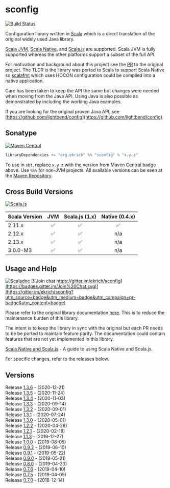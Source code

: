 # sconfig
[![Build Status](https://travis-ci.org/ekrich/sconfig.svg?branch=master)](https://travis-ci.org/ekrich/sconfig)

Configuration library written in [Scala](https://www.scala-lang.org/) which is a direct translation 
of the original widely used Java library.

[Scala JVM](https://www.scala-lang.org/), [Scala Native](https://scala-native.readthedocs.io/), and [Scala.js](https://www.scala-js.org/)
are supported. Scala JVM is fully supported whereas the other platforms support a subset of the full API.

For motivation and background about this project see the [PR](https://github.com/lightbend/config/pull/600) 
to the original project. The TLDR is the library was ported to Scala to support Scala Native so
[scalafmt](https://scalameta.org/scalafmt/) which uses HOCON configuration could be compiled into
a native application.

Care has been taken to keep the API the same but changes were needed when moving from the Java API.
Using Java is also possible as demonstrated by including the working Java examples.

If you are looking for the original proven Java API, see
[https://github.com/lightbend/config](https://github.com/lightbend/config).


## Sonatype
[![Maven Central](https://img.shields.io/maven-central/v/org.ekrich/sconfig_2.11.svg)](https://maven-badges.herokuapp.com/maven-central/org.ekrich/sconfig_2.11)

```scala
libraryDependencies += "org.ekrich" %% "sconfig" % "x.y.z"
```

To use in `sbt`, replace `x.y.z` with the version from Maven Central badge above. Use `%%%` for non-JVM projects.
All available versions can be seen at the [Maven Repository](https://mvnrepository.com/artifact/org.ekrich/sconfig).

## Cross Build Versions
[![Scala.js](https://www.scala-js.org/assets/badges/scalajs-1.0.0.svg)](https://www.scala-js.org)

| Scala Version          | JVM | Scala.js (1.x)        | Native (0.4.x) |
| ---------------------- | :-: | :-------------------: | :------------: |
| 2.11.x                 | ✅  |          ✅           |       ✅       |
| 2.12.x                 | ✅  |          ✅           |      n/a       |
| 2.13.x                 | ✅  |          ✅           |      n/a       |
| 3.0.0-M3               | ✅  |          ✅           |      n/a       |

## Usage and Help
[![Scaladoc](https://www.javadoc.io/badge/org.ekrich/sconfig_2.11.svg?label=scaladoc)](https://www.javadoc.io/doc/org.ekrich/sconfig_2.11)
[![Join chat https://gitter.im/ekrich/sconfig](https://badges.gitter.im/Join%20Chat.svg)](https://gitter.im/ekrich/sconfig?utm_source=badge&utm_medium=badge&utm_campaign=pr-badge&utm_content=badge)

Please refer to the original library documentation [here](https://github.com/lightbend/config).
This is to reduce the maintenance burden of this library.

The intent is to keep the library in sync with the original but each PR needs to be be ported
to maintain feature parity. The documentation could contain features that are not yet implemented
in this library.

[Scala Native and Scala.js](docs/SCALA-NATIVE.md) - A guide to using Scala Native and Scala.js.

For specific changes, refer to the releases below.

## Versions

Release [1.3.6](https://github.com/ekrich/sconfig/releases/tag/v1.3.6) - (2020-12-21)<br/>
Release [1.3.5](https://github.com/ekrich/sconfig/releases/tag/v1.3.5) - (2020-11-24)<br/>
Release [1.3.4](https://github.com/ekrich/sconfig/releases/tag/v1.3.4) - (2020-11-03)<br/>
Release [1.3.3](https://github.com/ekrich/sconfig/releases/tag/v1.3.3) - (2020-09-14)<br/>
Release [1.3.2](https://github.com/ekrich/sconfig/releases/tag/v1.3.2) - (2020-09-01)<br/>
Release [1.3.1](https://github.com/ekrich/sconfig/releases/tag/v1.3.1) - (2020-07-24)<br/>
Release [1.3.0](https://github.com/ekrich/sconfig/releases/tag/v1.3.0) - (2020-05-01)<br/>
Release [1.2.2](https://github.com/ekrich/sconfig/releases/tag/v1.2.2) - (2020-04-28)<br/>
Release [1.2.1](https://github.com/ekrich/sconfig/releases/tag/v1.2.1) - (2020-02-18)<br/>
Release [1.1.3](https://github.com/ekrich/sconfig/releases/tag/v1.1.3) - (2019-12-27)<br/>
Release [1.0.0](https://github.com/ekrich/sconfig/releases/tag/v1.0.0) - (2019-08-05)<br/>
Release [0.9.2](https://github.com/ekrich/sconfig/releases/tag/v0.9.2) - (2019-06-10)<br/>
Release [0.9.1](https://github.com/ekrich/sconfig/releases/tag/v0.9.1) - (2019-05-22)<br/>
Release [0.9.0](https://github.com/ekrich/sconfig/releases/tag/v0.9.0) - (2019-05-21)<br/>
Release [0.8.0](https://github.com/ekrich/sconfig/releases/tag/v0.8.0) - (2019-04-23)<br/>
Release [0.7.6](https://github.com/ekrich/sconfig/releases/tag/v0.7.6) - (2019-04-10)<br/>
Release [0.7.5](https://github.com/ekrich/sconfig/releases/tag/v0.7.5) - (2019-04-05)<br/>
Release [0.7.0](https://github.com/ekrich/sconfig/releases/tag/v0.7.0) - (2018-12-14)

